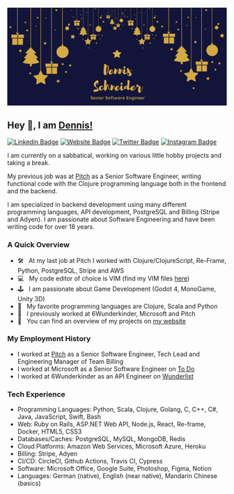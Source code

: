 [![Banner](./banner.png)](https://www.dennis-schneider.com)

## Hey 👋, I am [Dennis!](https://github.com/dschneider/)

[![Linkedin Badge](https://img.shields.io/badge/-LinkedIn-0e76a8?style=flat-square&logo=Linkedin&logoColor=white)](https://www.linkedin.com/in/deschneider/)
[![Website Badge](https://img.shields.io/badge/Website-3b5998?style=flat-square&logo=google-chrome&logoColor=white)](https://www.dennis-schneider.com)
[![Twitter Badge](https://img.shields.io/badge/-Twitter-00acee?style=flat-square&logo=Twitter&logoColor=white)](https://twitter.com/dschnoider)
[![Instagram Badge](https://img.shields.io/badge/-Instagram-e4405f?style=flat-square&logo=Instagram&logoColor=white)](https://instagram.com/denschneider/)

I am currently on a sabbatical, working on various little hobby projects and taking a break.

My previous job was at [Pitch](https://www.pitch.com) as a Senior Software Engineer, writing functional code with the Clojure programming language both in the frontend and the backend.

I am specialized in backend development using many different programming languages, API development, PostgreSQL and Billing (Stripe and Adyen). I am passionate about Software Engineering and have been writing code for over 18 years.

### A Quick Overview

- 🛠️ &nbsp; At my last job at Pitch I worked with Clojure/ClojureScript, Re-Frame, Python, PostgreSQL, Stripe and AWS
- 💻 &nbsp; My code editor of choice is VIM (find my VIM files [here](https://github.com/dschneider/vimfiles))
- 🕹️ &nbsp; I am passionate about Game Development (Godot 4, MonoGame, Unity 3D)
- 🌟 &nbsp; My favorite programming languages are Clojure, Scala and Python
- 👔 &nbsp; I previously worked at 6Wunderkinder, Microsoft and Pitch
- 🚧 &nbsp; You can find an overview of my projects on [my website](https://www.dennis-schneider.com)

### My Employment History

- I worked at [Pitch](https://www.pitch.com) as a Senior Software Engineer, Tech Lead and Engineering Manager of Team Billing
- I worked at Microsoft as a Senior Software Engineer on [To Do](https://todo.microsoft.com/tasks/)
- I worked at 6Wunderkinder as an API Engineer on [Wunderlist](https://twitter.com/wunderlist)

### Tech Experience

- Programming Languages: Python, Scala, Clojure, Golang, C, C++, C#, Java, JavaScript, Swift, Bash
- Web: Ruby on Rails, ASP.NET Web API, Node.js, React, Re-frame, Docker, HTML5, CSS3
- Databases/Caches: PostgreSQL, MySQL, MongoDB, Redis
- Cloud Platforms: Amazon Web Services, Microsoft Azure, Heroku
- Billing: Stripe, Adyen
- CI/CD: CircleCI, Github Actions, Travis CI, Cypress
- Software: Microsoft Office, Google Suite, Photoshop, Figma, Notion
- Languages: German (native), English (near native), Mandarin Chinese (basics)
